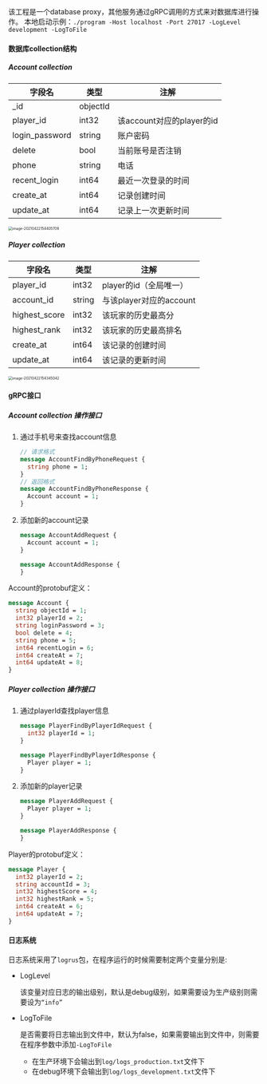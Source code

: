该工程是一个database proxy，其他服务通过gRPC调用的方式来对数据库进行操作。
本地启动示例：`./program -Host localhost -Port 27017 -LogLevel development -LogToFile`

#### 数据库collection结构

##### Account collection

| 字段名         | 类型     | 注解                      |
| -------------- | -------- | ------------------------- |
| _id            | objectId |                           |
| player_id      | int32    | 该account对应的player的id |
| login_password | string   | 账户密码                  |
| delete         | bool     | 当前账号是否注销          |
| phone          | string   | 电话                      |
| recent_login   | int64    | 最近一次登录的时间        |
| create_at      | int64    | 记录创建时间              |
| update_at      | int64    | 记录上一次更新时间        |

<img src="https://tva1.sinaimg.cn/large/008i3skNgy1gpskfyx13ej30qo0ccq5j.jpg" alt="image-20210422154405709" style="zoom:50%;" />

##### Player collection

| 字段名        | 类型   | 注解                    |
| ------------- | ------ | ----------------------- |
| player_id     | int32  | player的id（全局唯一）  |
| account_id    | string | 与该player对应的account |
| highest_score | int32  | 该玩家的历史最高分      |
| highest_rank  | int32  | 该玩家的历史最高排名    |
| create_at     | int64  | 该记录的创建时间        |
| update_at     | int64  | 该记录的更新时间        |

<img src="https://tva1.sinaimg.cn/large/008i3skNgy1gpskfohftyj30k409ugn7.jpg" alt="image-20210422154345042" style="zoom:50%;" />

#### gRPC接口

##### Account collection 操作接口

1. 通过手机号来查找account信息

   ```protobuf
   // 请求格式
   message AccountFindByPhoneRequest { 
     string phone = 1;
   }
   // 返回格式
   message AccountFindByPhoneResponse {
     Account account = 1;
   }
   ```

2. 添加新的account记录

   ```protobuf
   message AccountAddRequest {
     Account account = 1;
   }
   
   message AccountAddResponse {
   }
   ```

Account的protobuf定义：

```protobuf
message Account {
  string objectId = 1;
  int32 playerId = 2;
  string loginPassword = 3;
  bool delete = 4;
  string phone = 5;
  int64 recentLogin = 6;
  int64 createAt = 7;
  int64 updateAt = 8;
}
```

##### Player collection 操作接口

1. 通过playerId查找player信息

   ```protobuf
   message PlayerFindByPlayerIdRequest {
     int32 playerId = 1;
   }
   
   message PlayerFindByPlayerIdResponse {
     Player player = 1;
   }
   ```

2. 添加新的player记录

   ```protobuf
   message PlayerAddRequest {
     Player player = 1;
   }
   
   message PlayerAddResponse {
   }
   ```

Player的protobuf定义：

```protobuf
message Player {
  int32 playerId = 2;
  string accountId = 3;
  int32 highestScore = 4;
  int32 highestRank = 5;
  int64 createAt = 6;
  int64 updateAt = 7;
}
```

#### 日志系统

日志系统采用了`logrus`包，在程序运行的时候需要制定两个变量分别是:

- LogLevel

  该变量对应日志的输出级别，默认是debug级别，如果需要设为生产级别则需要设为`“info”`

- LogToFile

  是否需要将日志输出到文件中，默认为false，如果需要输出到文件中，则需要在程序参数中添加`-LogToFile`

  - 在生产环境下会输出到`log/logs_production.txt`文件下
  - 在debug环境下会输出到`log/logs_development.txt`文件下